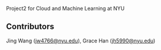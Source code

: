 Project2 for Cloud and Machine Learning at NYU

## Contributors
Jing Wang (jw4766@nyu.edu), Grace Han (jh5990@nyu.edu)

